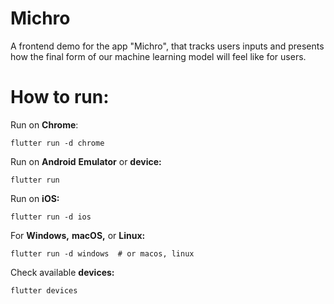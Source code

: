 # Michro

A frontend demo for the app "Michro", that tracks users inputs and presents how the final form of our machine learning model will feel like for users.

# How to run:

Run on **Chrome**:

`flutter run -d chrome`

Run on **Android** **Emulator** or **device:**

`flutter run`

Run on **iOS:**

`flutter run -d ios`

For **Windows,** **macOS,** or **Linux:**

`flutter run -d windows  # or macos, linux`

Check available **devices:**

`flutter devices`
